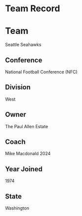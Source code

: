 # Team Record

# Team
Seattle Seahawks

## Conference
National Football Conference (NFC)

## Division
West

## Owner
The Paul Allen Estate

## Coach
Mike Macdonald
2024

## Year Joined
1974

## State
Washington